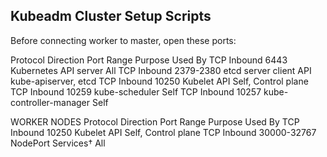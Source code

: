 ## Kubeadm Cluster Setup Scripts

Before connecting worker to master, open these ports:

Protocol	Direction	Port Range	Purpose			        Used By
TCP		    Inbound		6443		Kubernetes API server	All
TCP		    Inbound		2379-2380	etcd server client API	kube-apiserver, etcd
TCP		    Inbound		10250		Kubelet API		        Self, Control plane
TCP		    Inbound		10259		kube-scheduler		    Self
TCP		    Inbound		10257		kube-controller-manager	Self

WORKER NODES
Protocol	Direction	Port Range	Purpose			    Used By
TCP		    Inbound		10250		Kubelet API		    Self, Control plane
TCP		    Inbound		30000-32767	NodePort Services†	All